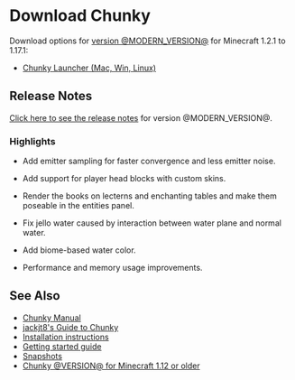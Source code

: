 # Download Chunky

Download options for [version @MODERN_VERSION@][1] for Minecraft 1.2.1 to 1.17.1:

- [Chunky Launcher (Mac, Win, Linux)][4]

## Release Notes

[Click here to see the release notes](https://github.com/chunky-dev/chunky/releases/tag/@MODERN_VERSION@) for version @MODERN_VERSION@.

### Highlights

- Add emitter sampling for faster convergence and less emitter noise.

- Add support for player head blocks with custom skins.

- Render the books on lecterns and enchanting tables and make them poseable in the entities panel.

- Fix jello water caused by interaction between water plane and normal water.

- Add biome-based water color.

- Performance and memory usage improvements.

## See Also

- [Chunky Manual][10]
- [jackjt8's Guide to Chunky][9]
- [Installation instructions][5]
- [Getting started guide][6]
- [Snapshots][7]
- [Chunky @VERSION@ for Minecraft 1.12 or older][8]

[1]: release/@MODERN_VERSION@/release_notes.html
[2]: @EXE_DL_LINK@
[3]: @ZIP_DL_LINK@
[4]: https://chunkyupdate.lemaik.de/ChunkyLauncher.jar
[5]: install.html
[6]: getting_started.html
[7]: snapshot.html
[8]: release/1.4.5/release_notes.html
[9]: https://jackjt8.github.io/ChunkyGuide/
[10]: https://chunky-dev.github.io/docs/
